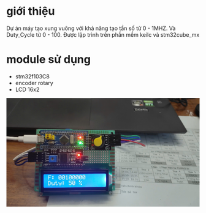 # giới thiệu
Dự án máy tạo xung vuông với khả năng tạo tần số từ 0 - 1MHZ. Và Duty_Cycle từ 0 - 100.
Được lập trình trên phần mềm keilc và stm32cube_mx

# module sử dụng
- stm32f103C8
- encoder rotary
- LCD 16x2

![ảnh](z5879064223304_9717f01fa6dfb69fd29ba359ee2df353.jpg)
